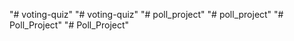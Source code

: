 "# voting-quiz" 
"# voting-quiz" 
"# poll_project" 
"# poll_project" 
"# Poll_Project" 
"# Poll_Project" 
